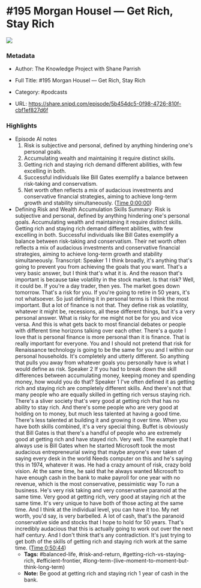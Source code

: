 # #195 Morgan Housel —  Get Rich, Stay Rich

![](https://wsrv.nl/?url=https%3A%2F%2Fd3t3ozftmdmh3i.cloudfront.net%2Fstaging%2Fpodcast_uploaded_nologo%2F41261811%2Fca7460c14fa4e2f8.png&w=100&h=100)

### Metadata

- Author: The Knowledge Project with Shane Parrish
- Full Title: #195 Morgan Housel —  Get Rich, Stay Rich
- Category: #podcasts



- URL: https://share.snipd.com/episode/5b454dc5-0f98-4726-810f-cbf1ef827d6f

### Highlights

- Episode AI notes
  1. Risk is subjective and personal, defined by anything hindering one's personal goals.
  2. Accumulating wealth and maintaining it require distinct skills.
  3. Getting rich and staying rich demand different abilities, with few excelling in both.
  4. Successful individuals like Bill Gates exemplify a balance between risk-taking and conservatism.
  5. Net worth often reflects a mix of audacious investments and conservative financial strategies, aiming to achieve long-term growth and stability simultaneously. ([Time 0:00:00](https://share.snipd.com/episode-takeaways/edc238dc-5f8e-47d5-99b8-45316c1a5f1a))
- Defining Risk and Wealth Accumulation Skills
  Summary:
  Risk is subjective and personal, defined by anything hindering one's personal goals.
  Accumulating wealth and maintaining it require distinct skills. Getting rich and staying rich demand different abilities, with few excelling in both.
  Successful individuals like Bill Gates exemplify a balance between risk-taking and conservatism.
  Their net worth often reflects a mix of audacious investments and conservative financial strategies, aiming to achieve long-term growth and stability simultaneously.
  Transcript:
  Speaker 1
  I think broadly, it's anything that's going to prevent you from achieving the goals that you want. That's a very basic answer, but I think that's what it is. And the reason that's important is because take volatility in the stock market. Is that risk? Well, it could be. If you're a day trader, then yes. The market goes down tomorrow. That's a risk for you. If you're going to retire in 50 years, it's not whatsoever. So just defining it in personal terms is I think the most important. But a lot of finance is not that. They define risk as volatility, whatever it might be, recessions, all these different things, but it's a very personal answer. What is risky for me might not be for you and vice versa. And this is what gets back to most financial debates or people with different time horizons talking over each other. There's a quote I love that is personal finance is more personal than it is finance. That is really important for everyone. You and I should not pretend that risk for Renaissance technology is going to be the same for you and I within our personal households. It's completely and utterly different. So anything that pulls you away from whatever goals you personally have is what I would define as risk.
  Speaker 2
  If you had to break down the skill differences between accumulating money, keeping money and spending money, how would you do that?
  Speaker 1
  I've often defined it as getting rich and staying rich are completely different skills. And there's not that many people who are equally skilled in getting rich versus staying rich. There's a sliver society that's very good at getting rich that has no ability to stay rich. And there's some people who are very good at holding on to money, but much less talented at having a good time. There's less talented at building it and growing it over time. When you have both skills combined, it's a very special thing. Buffet is obviously that Bill Gates is that there's a handful of people who are extremely good at getting rich and have stayed rich. Very well. The example that I always use is Bill Gates when he started Microsoft took the most audacious entrepreneurial swing that maybe anyone's ever taken of saying every desk in the world Needs computer on this and he's saying this in 1974, whatever it was. He had a crazy amount of risk, crazy bold vision. At the same time, he said that he always wanted Microsoft to have enough cash in the bank to make payroll for one year with no revenue, which is the most conservative, pessimistic way To run a business. He's very risk taking and very conservative paranoid at the same time. Very good at getting rich, very good at staying rich at the same time. It's very unique to have both of those acting at the same time. And I think at the individual level, you can have it too. My net worth, you'd say, is very barbelled. A lot of cash, that's the paranoid conservative side and stocks that I hope to hold for 50 years. That's incredibly audacious that this is actually going to work out over the next half century. And I don't think that's any contradiction. It's just trying to get both of the skills of getting rich and staying rich work at the same time. ([Time 0:50:44](https://share.snipd.com/snip/6f5566ab-32b7-45d6-8467-099dafbf2cf2))
    - **Tags:** #balanced-life, #risk-and-return, #getting-rich-vs-staying-rich, #efficient-frontier, #long-term-(live-moment-to-moment-but-think-long-term)
    - **Note:** Be good at getting rich and staying rich 1 year of cash in the bank.
